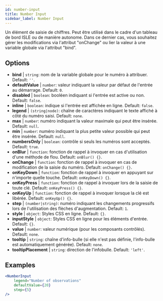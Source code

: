 ```yaml
---
id: number-input
title: Number Input
sidebar_label: Number Input
---
```


Un élément de saisie de chiffres. Peut être utilisé dans le cadre d'un tableau de bord ISLE ou de manière autonome. Dans ce dernier cas, vous souhaitez gérer les modifications via l'attribut "onChange" ou lier la valeur à une variable globale via l'attribut "bind".

## Options

* __bind__ | `string`: nom de la variable globale pour le numéro à attribuer. Default: `''`.
* __defaultValue__ | `number`: valeur indiquant la valeur par défaut de l'entrée au démarrage. Default: `0`.
* __disabled__ | `boolean`: booléen indiquant si l'entrée est active ou non. Default: `false`.
* __inline__ | `boolean`: indique si l'entrée est affichée en ligne. Default: `false`.
* __legend__ | `(string|node)`: chaîne de caractères indiquant le texte affiché à côté du numéro saisi. Default: `none`.
* __max__ | `number`: numéro indiquant la valeur maximale qui peut être insérée. Default: `null`.
* __min__ | `number`: numéro indiquant la plus petite valeur possible qui peut être insérée. Default: `null`.
* __numbersOnly__ | `boolean`: contrôle si seuls les numéros sont acceptés. Default: `true`.
* __onBlur__ | `function`: fonction de rappel à invoquer en cas d'utilisation d'une méthode de flou. Default: `onBlur() {}`.
* __onChange__ | `function`: fonction de rappel à invoquer en cas de modification de la saisie du numéro. Default: `onChange() {}`.
* __onKeyDown__ | `function`: fonction de rappel à invoquer en appuyant sur n'importe quelle touche. Default: `onKeyDown() {}`.
* __onKeyPress__ | `function`: fonction de rappel à invoquer lors de la saisie de toute clé. Default: `onKeyPress() {}`.
* __onKeyUp__ | `function`: fonction de rappel à invoquer lorsque la clé est libérée. Default: `onKeyUp() {}`.
* __step__ | `(number|string)`: numéro indiquant les changements progressifs lors de l'utilisation des flèches d'augmentation. Default: `1`.
* __style__ | `object`: Styles CSS en ligne. Default: `{}`.
* __inputStyle__ | `object`: Styles CSS en ligne pour les éléments d'entrée. Default: `{}`.
* __value__ | `number`: valeur numérique (pour les composants contrôlés). Default: `none`.
* __tooltip__ | `string`: chaîne d'info-bulle (si elle n'est pas définie, l'info-bulle est automatiquement générée). Default: `none`.
* __tooltipPlacement__ | `string`: direction de l'infobulle. Default: `'left'`.


## Examples

```jsx live
<NumberInput
    legend="Number of observations"
    defaultValue={20}
    step={5}
/>
```

